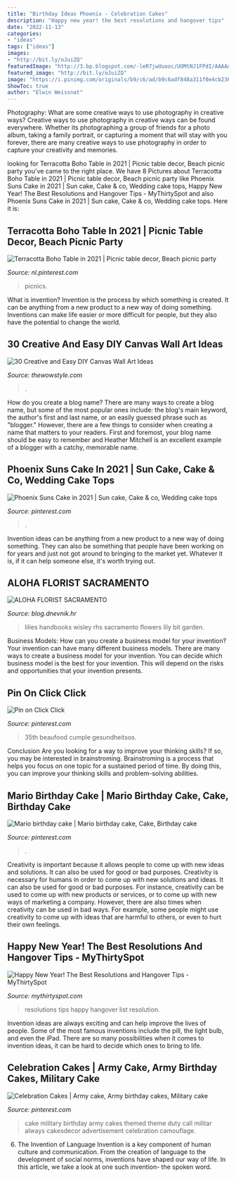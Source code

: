 ```yaml
---
title: "Birthday Ideas Phoenix - Celebration Cakes"
description: "Happy new year! the best resolutions and hangover tips"
date: "2022-11-13"
categories:
- "ideas"
tags: ["ideas"]
images:
- "http://bit.ly/oJuiZQ"
featuredImage: "http://3.bp.blogspot.com/-leR7jwUuooc/UOMtNJ1FPdI/AAAAAAAAM70/axhQ83QtAk8/s640/resolutions.jpg"
featured_image: "http://bit.ly/oJuiZQ"
image: "https://i.pinimg.com/originals/b9/c6/ad/b9c6adf848a311f0e4cb2368735495ad.jpg"
ShowToc: true
author: "Elwin Weissnat"
---
```



Photography: What are some creative ways to use photography in creative ways?
Creative ways to use photography in creative ways can be found everywhere. Whether its photographing a group of friends for a photo album, taking a family portrait, or capturing a moment that will stay with you forever, there are many creative ways to use photography in order to capture your creativity and memories.

	

		
looking for Terracotta Boho Table in 2021 | Picnic table decor, Beach picnic party you've came to the right place. We have 8 Pictures about Terracotta Boho Table in 2021 | Picnic table decor, Beach picnic party like Phoenix Suns Cake in 2021 | Sun cake, Cake &amp; co, Wedding cake tops, Happy New Year! The Best Resolutions and Hangover Tips - MyThirtySpot and also Phoenix Suns Cake in 2021 | Sun cake, Cake &amp; co, Wedding cake tops. Here it is:
		
    
## Terracotta Boho Table In 2021 | Picnic Table Decor, Beach Picnic Party

<img loading=lazy src="https://i.pinimg.com/736x/94/d3/e7/94d3e7ff70ce2c289f234d371bcb5d5b.jpg" onerror="this.onerror=null;this.src='https://tse1.mm.bing.net/th?id=OIP.2SHmFraagsjB5nfvFJaIjAHaJ3&amp;pid=15.1';" alt="Terracotta Boho Table in 2021 | Picnic table decor, Beach picnic party">

_Source: nl.pinterest.com_

>picnics. 

	

What is invention?
Invention is the process by which something is created. It can be anything from a new product to a new way of doing something. Inventions can make life easier or more difficult for people, but they also have the potential to change the world.

    
## 30 Creative And Easy DIY Canvas Wall Art Ideas

<img loading=lazy src="https://www.thewowstyle.com/wp-content/uploads/2015/03/original_deer-oh-me-ready-to-hang-canvas-art.jpg" onerror="this.onerror=null;this.src='https://tse1.mm.bing.net/th?id=OIP.ryVbSgdo9wIrw2f7HHmfZQHaHa&amp;pid=15.1';" alt="30 Creative and Easy DIY Canvas Wall Art Ideas">

_Source: thewowstyle.com_

>. 

	

How do you create a blog name?
There are many ways to create a blog name, but some of the most popular ones include: the blog's main keyword, the author's first and last name, or an easily guessed phrase such as "blogger." However, there are a few things to consider when creating a name that matters to your readers. First and foremost, your blog name should be easy to remember and Heather Mitchell is an excellent example of a blogger with a catchy, memorable name.

    
## Phoenix Suns Cake In 2021 | Sun Cake, Cake &amp; Co, Wedding Cake Tops

<img loading=lazy src="https://i.pinimg.com/736x/84/0e/7d/840e7dea5d4180e714d8edccd810a36e.jpg" onerror="this.onerror=null;this.src='https://tse3.mm.bing.net/th?id=OIP.yGUh-Ybl97hB-ufggkxbqAHaJQ&amp;pid=15.1';" alt="Phoenix Suns Cake in 2021 | Sun cake, Cake &amp; co, Wedding cake tops">

_Source: pinterest.com_

>. 

	

Invention ideas can be anything from a new product to a new way of doing something. They can also be something that people have been working on for years and just not got around to bringing to the market yet. Whatever it is, if it can help someone else, it's worth trying out.

    
## ALOHA FLORIST SACRAMENTO

<img loading=lazy src="http://bit.ly/oJuiZQ" onerror="this.onerror=null;this.src='https://tse4.mm.bing.net/th?id=OIP.zxmN_UeBW7vqy7BlX-eg4wAAAA&amp;pid=15.1';" alt="ALOHA FLORIST SACRAMENTO">

_Source: blog.dnevnik.hr_

>lilies handbooks wisley rhs sacramento flowers lily bit garden. 

	

Business Models: How can you create a business model for your invention?
Your invention can have many different business models. There are many ways to create a business model for your invention. You can decide which business model is the best for your invention. This will depend on the risks and opportunities that your invention presents.

    
## Pin On Click Click

<img loading=lazy src="https://i.pinimg.com/originals/b9/c6/ad/b9c6adf848a311f0e4cb2368735495ad.jpg" onerror="this.onerror=null;this.src='https://tse1.mm.bing.net/th?id=OIP.3_ikREdRdu6EvenvXo-9VAHaOp&amp;pid=15.1';" alt="Pin on Click Click">

_Source: pinterest.com_

>35th beaufood cumple gesundheitsos. 

	

Conclusion
Are you looking for a way to improve your thinking skills? If so, you may be interested in brainstroming. Brainstroming is a process that helps you focus on one topic for a sustained period of time. By doing this, you can improve your thinking skills and problem-solving abilities.

    
## Mario Birthday Cake | Mario Birthday Cake, Cake, Birthday Cake

<img loading=lazy src="https://i.pinimg.com/originals/49/a3/f2/49a3f279133728d706b0f4a3531b8e3e.jpg" onerror="this.onerror=null;this.src='https://tse3.mm.bing.net/th?id=OIP.uPnMCjL6Ob7vG1Agh6lR7wHaJ6&amp;pid=15.1';" alt="Mario birthday cake | Mario birthday cake, Cake, Birthday cake">

_Source: pinterest.com_

>. 

	

Creativity is important because it allows people to come up with new ideas and solutions. It can also be used for good or bad purposes.
Creativity is necessary for humans in order to come up with new solutions and ideas. It can also be used for good or bad purposes. For instance, creativity can be used to come up with new products or services, or to come up with new ways of marketing a company. However, there are also times when creativity can be used in bad ways. For example, some people might use creativity to come up with ideas that are harmful to others, or even to hurt their own feelings.

    
## Happy New Year! The Best Resolutions And Hangover Tips - MyThirtySpot

<img loading=lazy src="http://3.bp.blogspot.com/-leR7jwUuooc/UOMtNJ1FPdI/AAAAAAAAM70/axhQ83QtAk8/s640/resolutions.jpg" onerror="this.onerror=null;this.src='https://tse3.mm.bing.net/th?id=OIP.9cneeJXZcwBv4y4W1UyAygAAAA&amp;pid=15.1';" alt="Happy New Year! The Best Resolutions and Hangover Tips - MyThirtySpot">

_Source: mythirtyspot.com_

>resolutions tips happy hangover list resolution. 

	

Invention ideas are always exciting and can help improve the lives of people. Some of the most famous inventions include the pill, the light bulb, and even the iPad. There are so many possibilities when it comes to invention ideas, it can be hard to decide which ones to bring to life.

    
## Celebration Cakes | Army Cake, Army Birthday Cakes, Military Cake

<img loading=lazy src="https://i.pinimg.com/736x/86/09/b5/8609b53ef4bad81649a461b78fc66a46--military-cake-army-cake.jpg" onerror="this.onerror=null;this.src='https://tse2.mm.bing.net/th?id=OIP.jHT4FJftB4cUOMRVVQSsIgHaLB&amp;pid=15.1';" alt="Celebration Cakes | Army cake, Army birthday cakes, Military cake">

_Source: pinterest.com_

>cake military birthday army cakes themed theme duty call militar always cakesdecor advertisement celebration camouflage. 

	

6. The Invention of Language
Invention is a key component of human culture and communication. From the creation of language to the development of social norms, inventions have shaped our way of life. In this article, we take a look at one such invention- the spoken word.

